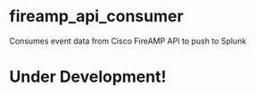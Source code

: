 # fireamp_api_consumer
Consumes event data from Cisco FireAMP API to push to Splunk
# Under Development!
